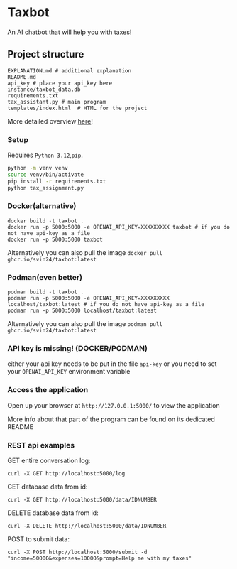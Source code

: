# Taxbot

An AI chatbot that will help you with taxes!

## Project structure

```  
EXPLANATION.md # additional explanation
README.md
api_key # place your api_key here
instance/taxbot_data.db 
requirements.txt
tax_assistant.py # main program
templates/index.html  # HTML for the project
```

More detailed overview [here](Presentation.pdf)!

### Setup

Requires `Python 3.12`,`pip`.

```bash
python -m venv venv 
source venv/bin/activate 
pip install -r requirements.txt
python tax_assignment.py 
```

### Docker(alternative)
```
docker build -t taxbot .
docker run -p 5000:5000 -e OPENAI_API_KEY=XXXXXXXXX taxbot # if you do not have api-key as a file  
docker run -p 5000:5000 taxbot
```
Alternatively you can also pull the image `docker pull ghcr.io/svin24/taxbot:latest`

### Podman(even better)
```
podman build -t taxbot .
podman run -p 5000:5000 -e OPENAI_API_KEY=XXXXXXXXX localhost/taxbot:latest # if you do not have api-key as a file 
podman run -p 5000:5000 localhost/taxbot:latest
```
Alternatively you can also pull the image `podman pull ghcr.io/svin24/taxbot:latest`
### API key is missing! (DOCKER/PODMAN) 

either your api key needs to be put in the file `api-key` or you need to set your `OPENAI_API_KEY` environment variable

### Access the application

Open up your browser at `http://127.0.0.1:5000/` to view the application

More info about that part of the program can be found on its dedicated README

### REST api examples  

GET entire conversation log:
```
curl -X GET http://localhost:5000/log
```
GET database data from id:
```
curl -X GET http://localhost:5000/data/IDNUMBER
```
DELETE database data from id:
```
curl -X DELETE http://localhost:5000/data/IDNUMBER  
```
POST to submit data:  
```  
curl -X POST http://localhost:5000/submit -d "income=50000&expenses=10000&prompt=Help me with my taxes"
```
